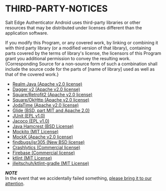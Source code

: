 # THIRD-PARTY-NOTICES

Salt Edge Authenticator Android uses third-party libraries or other resources that may be distributed under licenses different than the application software.  

If you modify this Program, or any covered work, by linking or combining it with third party library (or a modified version of that library), containing parts covered by the terms of library's license, the licensors of this Program grant you additional permission to convey the resulting work. {Corresponding Source for a non-source form of such a combination shall include the source code for the parts of [name of library] used as well as that of the covered work.}  
  
* [Realm Java (Apache v2.0 license)](https://raw.githubusercontent.com/realm/realm-java/master/LICENSE)
* [Dagger v2 (Apache v2.0 license)](https://raw.githubusercontent.com/google/dagger/master/LICENSE.txt)
* [Square/Retrofit2 (Apache v2.0 license)](https://raw.githubusercontent.com/square/retrofit/master/LICENSE.txt)
* [Square/OkHttp (Apache v2.0 license)](https://raw.githubusercontent.com/square/okhttp/master/LICENSE.txt)
* [JodaTime (Apache v2.0 license)](https://raw.githubusercontent.com/JodaOrg/joda-time/master/LICENSE.txt)
* [Glide (BSD, part MIT and Apache 2.0)](https://raw.githubusercontent.com/bumptech/glide/master/LICENSE)
* [JUnit (EPL v1.0)](https://junit.org/junit4/license.html)
* [Jacoco (EPL v1.0)](https://www.jacoco.org/jacoco/trunk/doc/license.html)
* [Java Hamcrest (BSD License)](https://raw.githubusercontent.com/hamcrest/JavaHamcrest/master/LICENSE.txt)
* [Mockito (MIT License)](https://raw.githubusercontent.com/mockito/mockito/release/2.x/LICENSE)
* [MockK (Apache v2.0 license)](https://raw.githubusercontent.com/sinatra/sinatra/master/LICENSE)
* [findbugs/jsr305 (New BSD license)](https://raw.githubusercontent.com/findbugsproject/findbugs/master/findbugs/licenses/LICENSE-jsr305.txt)
* [Crashlytics (Commercial license)](http://try.crashlytics.com/)
* [Firebase (Commercial license)](https://firebase.google.com/terms)
* [ktlint (MIT License)](https://raw.githubusercontent.com/pinterest/ktlint/master/LICENSE)
* [jlleitschuh/ktlint-gradle (MIT License)](https://raw.githubusercontent.com/JLLeitschuh/ktlint-gradle/master/LICENSE.txt)
    
***NOTE***  
In the event that we accidentally failed something, [please bring it to our attention](mailto:authenticator@saltedge.com).